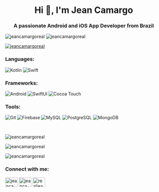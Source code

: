 <h1 align="center">Hi 👋, I'm Jean Camargo</h1>
<h3 align="center">A passionate Android and iOS App Developer from Brazil</h3>

<p float="left">
<align="left"> <img src="https://img.shields.io/github/followers/jeancamargoreal?color=DB5C7D&logo=github&style=for-the-badge" alt="jeancamargoreal" />
<align="left"> <img src="https://img.shields.io/github/stars/jeancamargoreal?color=DB5C7D&logo=github&style=for-the-badge" alt="jeancamargoreal" />
</p>

<p align="left"> <a href="https://github.com/ryo-ma/github-profile-trophy"><img src="https://github-profile-trophy.vercel.app/?username=jeancamargoreal&theme=flat&no-bg=false" alt="jeancamargoreal" /></a> </p>
  
<h3 align="left">Languages:</h3>
<p float="left">
<img alt="Kotlin" src="https://img.shields.io/badge/Kotlin-000000?style=for-the-badge&logo=kotlin&logoColor=purple"/>
<img alt="Swift" src="https://img.shields.io/badge/Swift-000000?style=for-the-badge&logo=swift&logoColor=orange"/>
</p>

<h3 align="left">Frameworks:</h3>
<p float="left">
<img alt="Android" src="https://img.shields.io/badge/Android-000000?style=for-the-badge&logo=android&logoColor=green"/>
<img alt="SwiftUI" src="https://img.shields.io/badge/SwiftUI-000000?style=for-the-badge&logo=swift&logoColor=blue"/>
<img alt="Cocoa Touch" src="https://img.shields.io/badge/Cocoa Touch-000000?style=for-the-badge&logo=uikit&logoColor=blue"/>
</p>

<h3 align="left">Tools:</h3>
<p float="left">
<img alt="Git" src="https://img.shields.io/badge/git%20-%23F05033.svg?&style=for-the-badge&logo=git&logoColor=white"/>
<img alt="Firebase" src="https://img.shields.io/badge/firebase-lightgray?style=for-the-badge&logo=firebase&logoColor=yellow"/>
<img alt="MySQL" src="https://img.shields.io/badge/MySQL-blue?style=for-the-badge&logo=mysql&logoColor=white"/>
<img alt="PostgreSQL" src="https://img.shields.io/badge/PostgreSQL-black?style=for-the-badge&logo=postgresql&logoColor=white"/>
<img alt="MongoDB" src ="https://img.shields.io/badge/MongoDB-%234ea94b.svg?&style=for-the-badge&logo=mongodb&logoColor=white"/>
</p>  
  
&nbsp;
  
<p><img align="center" src="https://github-readme-stats.vercel.app/api/top-langs/?username=jeancamargoreal&langs_count=8" alt="jeancamargoreal" /></p>
</p>

<p><img align="center" src="https://github-readme-stats.vercel.app/api?username=jeancamargoreal&show_icons=true&locale=en&theme=flat" alt="jeancamargoreal" /></p>

<p><img align="center" src="https://github-readme-streak-stats.herokuapp.com/?user=jeancamargoreal&&theme=flat" alt="jeancamargoreal" /></p>


<h3 align="left">Connect with me:</h3>
<p align="left">
<a href="https://linkedin.com/in/jeancamargoreal" target="blank"><img align="center" src="https://raw.githubusercontent.com/rahuldkjain/github-profile-readme-generator/master/src/images/icons/Social/linked-in-alt.svg" alt="jeancamargoreal" height="30" width="40" /></a>
<a href="https://twitter.com/jeancamargoreal" target="blank"><img align="center" src="https://raw.githubusercontent.com/rahuldkjain/github-profile-readme-generator/master/src/images/icons/Social/twitter.svg" alt="jeancamargoreal" height="30" width="40" /></a>
<a href="https://instagram.com/realjeancamargo" target="blank"><img align="center" src="https://raw.githubusercontent.com/rahuldkjain/github-profile-readme-generator/master/src/images/icons/Social/instagram.svg" alt="realjeancamargo" height="30" width="40" /></a>
</p>
